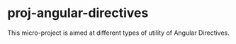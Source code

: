 # proj-angular-directives
This micro-project is aimed at different types of utility of Angular Directives.
